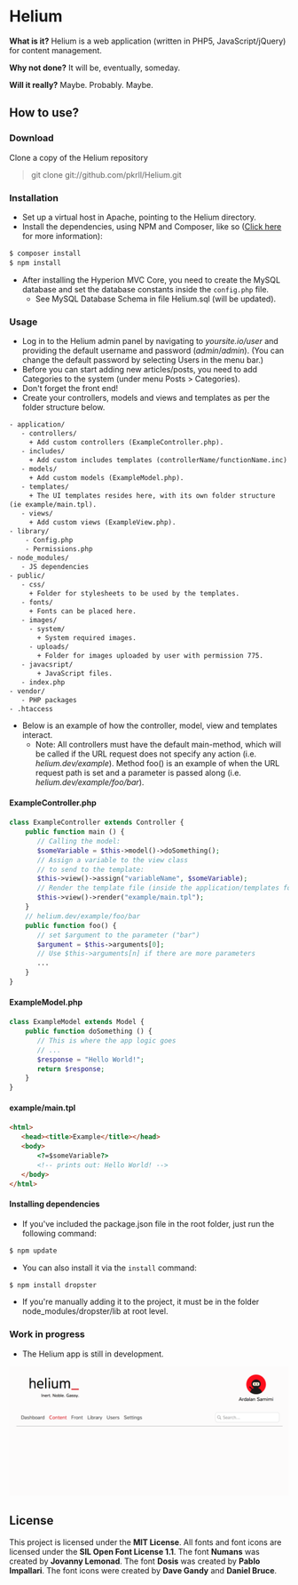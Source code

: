 # Helium
**What is it?**
Helium is a web application (written in PHP5, JavaScript/jQuery) for content management.

**Why not done?**
It will be, eventually, someday.

**Will it really?**
Maybe. Probably. Maybe.
## How to use?
### Download
Clone a copy of the Helium repository
   > git clone git://github.com/pkrll/Helium.git

### Installation
* Set up a virtual host in Apache, pointing to the Helium directory.
* Install the dependencies, using NPM and Composer, like so ([Click here](#installing-dependencies) for more information):

```bash
$ composer install
$ npm install
```
* After installing the Hyperion MVC Core, you need to create the MySQL database and set the database constants inside the ``config.php`` file.
    * See MySQL Database Schema in file Helium.sql (will be updated).

### Usage
* Log in to the Helium admin panel by navigating to *yoursite.io/user* and providing the default username and password (*admin*/*admin*). (You can change the default password by selecting Users in the menu bar.)
* Before you can start adding new articles/posts, you need to add Categories to the system (under menu Posts > Categories).
* Don't forget the front end!
* Create your controllers, models and views and templates as per the folder structure below.
```
- application/
   - controllers/
     + Add custom controllers (ExampleController.php).
   - includes/
     + Add custom includes templates (controllerName/functionName.inc)
   - models/
     + Add custom models (ExampleModel.php).
   - templates/
     + The UI templates resides here, with its own folder structure (ie example/main.tpl).
   - views/
     + Add custom views (ExampleView.php).
- library/
    - Config.php
    - Permissions.php
- node_modules/
   - JS dependencies
- public/
   - css/
     + Folder for stylesheets to be used by the templates.
   - fonts/
     + Fonts can be placed here.
   - images/
     - system/
       + System required images.
     - uploads/
       + Folder for images uploaded by user with permission 775.
   - javacsript/
       + JavaScript files.
   - index.php
- vendor/
   - PHP packages
- .htaccess
```
* Below is an example of how the controller, model, view and templates interact.
    * Note: All controllers must have the default main-method, which will be called if the URL request does not specify any action (i.e. *helium.dev/example*). Method foo() is an example of when the URL request path is set and a parameter is passed along (i.e. *helium.dev/example/foo/bar*).

#### ExampleController.php
```php
class ExampleController extends Controller {
    public function main () {
       // Calling the model:
       $someVariable = $this->model()->doSomething();
       // Assign a variable to the view class
       // to send to the template:
       $this->view()->assign("variableName", $someVariable);
       // Render the template file (inside the application/templates folder):
       $this->view()->render("example/main.tpl");
    }
    // helium.dev/example/foo/bar
    public function foo() {
       // set $argument to the parameter ("bar")
       $argument = $this->arguments[0];
       // Use $this->arguments[n] if there are more parameters
       ...
    }
}
```
#### ExampleModel.php
```php
class ExampleModel extends Model {
    public function doSomething () {
       // This is where the app logic goes
       // ...
       $response = "Hello World!";
       return $response;
    }
}
```
#### example/main.tpl
```html
<html>
   <head><title>Example</title></head>
   <body>
       <?=$someVariable?>
       <!-- prints out: Hello World! -->
   </body>
</html>
```

#### Installing dependencies
* If you've included the package.json file in the root folder, just run the following command:
```bash
$ npm update
```
* You can also install it via the `install` command:
```bash
$ npm install dropster
```
* If you're manually adding it to the project, it must be in the folder node_modules/dropster/lib at root level.

### Work in progress
* The Helium app is still in development.

![screenshot](https://raw.githubusercontent.com/pkrll/Helium/master/screenshot.png "Helium 0.20")

## License
This project is licensed under the **MIT License**. All fonts and font icons are licensed under the **SIL Open Font License 1.1**. The font **Numans** was created by **Jovanny Lemonad**. The font **Dosis** was created by **Pablo Impallari**. The font icons were created by **Dave Gandy** and **Daniel Bruce**.

